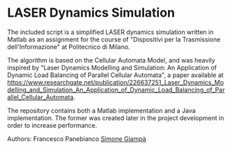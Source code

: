 # LASER Dynamics Simulation
The included script is a simplified LASER dynamics simulation written in Matlab as an assignment for the course of "Dispositivi per la Trasmissione dell'Informazione" at Politecnico di Milano.

The algorithm is based on the Cellular Automata Model, and was heavily inspired by "Laser Dynamics Modelling and Simulation: An Application of Dynamic Load Balancing of Parallel Cellular Automata", a paper available at https://www.researchgate.net/publication/226637251_Laser_Dynamics_Modelling_and_Simulation_An_Application_of_Dynamic_Load_Balancing_of_Parallel_Cellular_Automata.

The repository contains both a Matlab implementation and a Java implementation. The former was created later in the project development in order to increase performance.

Authors:
Francesco Panebianco
[Simone Giampà](https://github.com/SimonGiampy)
